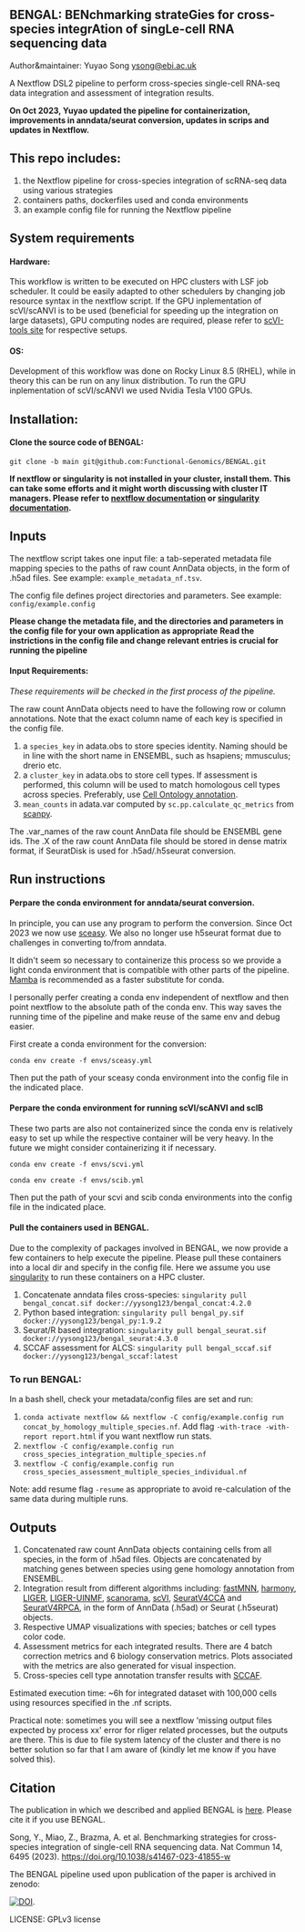 ## BENGAL: BENchmarking strateGies for cross-species integrAtion of singLe-cell RNA sequencing data ##

Author&maintainer: Yuyao Song <ysong@ebi.ac.uk>

A Nextflow DSL2 pipeline to perform cross-species single-cell RNA-seq data integration and assessment of integration results.

**On Oct 2023, Yuyao updated the pipeline for containerization, improvements in anndata/seurat conversion, updates in scrips and updates in Nextflow.**

## This repo includes:

1) the Nextflow pipeline for cross-species integration of scRNA-seq data using various strategies
2) containers paths, dockerfiles used and conda environments
3) an example config file for running the Nextflow pipeline

## System requirements
#### Hardware:
This workflow is written to be executed on HPC clusters with LSF job scheduler. It could be easily adapted to other schedulers by changing job resource syntax in the nextflow script. If the GPU inplementation of scVI/scANVI is to be used (beneficial for speeding up the integration on large datasets), GPU computing nodes are required, please refer to [scVI-tools site](https://scvi-tools.org/) for respective setups.

#### OS:
Development of this workflow was done on Rocky Linux 8.5 (RHEL), while in theory this can be run on any linux distribution. To run the GPU inplementation of scVI/scANVI we used Nvidia Tesla V100 GPUs. 

## Installation:

#### Clone the source code of BENGAL:
`git clone -b main git@github.com:Functional-Genomics/BENGAL.git`

**If nextflow or singularity is not installed in your cluster, install them. This can take some efforts and it might worth discussing with cluster IT managers. Please refer to [nextflow documentation](https://www.nextflow.io/docs/latest/getstarted.html) or [singularity documentation](https://singularity-tutorial.github.io/01-installation/).** 


## Inputs
The nextflow script takes one input file: a tab-seperated metadata file mapping species to the paths of raw count AnnData objects, in the form of .h5ad files. See example: `example_metadata_nf.tsv`. 

The config file defines project directories and parameters. See example: `config/example.config`

**Please change the metadata file, and the directories and parameters in the config file for your own application as appropriate**
**Read the instrictions in the config file and change relevant entries is crucial for running the pipeline**

#### Input Requirements:
*These requirements will be checked in the first process of the pipeline.*

The raw count AnnData objects need to have the following row or column annotations. Note that the exact column name of each key is specified in the config file.

1) a `species_key` in adata.obs to store species identity. Naming should be in line with the short name in ENSEMBL, such as hsapiens; mmusculus; drerio etc.
2) a `cluster_key` in adata.obs to store cell types. If assessment is performed, this column will be used to match homologous cell types across species. Preferably, use [Cell Ontology annotation](https://obofoundry.org/ontology/cl.html). 
3) `mean_counts` in adata.var computed by `sc.pp.calculate_qc_metrics` from [scanpy](https://github.com/scverse/scanpy).

The .var_names of the raw count AnnData file should be ENSEMBL gene ids.
The .X of the raw count AnnData file should be stored in dense matrix format, if SeuratDisk is used for .h5ad/.h5seurat conversion.


## Run instructions

#### Perpare the conda environment for anndata/seurat conversion. 
In principle, you can use any program to perform the conversion. Since Oct 2023 we now use [sceasy](https://github.com/cellgeni/sceasy). We also no longer use h5seurat format due to challenges in converting to/from anndata. 

It didn't seem so necessary to containerize this process so we provide a light conda environment that is compatible with other parts of the pipeline. [Mamba](https://github.com/mamba-org/mamba) is recommended as a faster substitute for conda. 

I personally perfer creating a conda env independent of nextflow and then point nextflow to the absolute path of the conda env. This way saves the running time of the pipeline and make reuse of the same env and debug easier.

First create a conda environment for the conversion:

`conda env create -f envs/sceasy.yml`

Then put the path of your sceasy conda environment into the config file in the indicated place.

#### Perpare the conda environment for running scVI/scANVI and scIB

These two parts are also not containerized since the conda env is relatively easy to set up while the respective container will be very heavy. In the future we might consider containerizing it if necessary.

`conda env create -f envs/scvi.yml`

`conda env create -f envs/scib.yml`

Then put the path of your scvi and scib conda environments into the config file in the indicated place.

#### Pull the containers used in BENGAL. 
Due to the complexity of packages involved in BENGAL, we now provide a few containers to help execute the pipeline. Please pull these containers into a local dir and specify in the config file. Here we assume you use [singularity](https://sylabs.io/) to run these containers on a HPC cluster.

1. Concatenate anndata files cross-species: `singularity pull bengal_concat.sif docker://yysong123/bengal_concat:4.2.0`
2. Python based integration: `singularity pull bengal_py.sif docker://yysong123/bengal_py:1.9.2`
3. Seurat/R based integration: `singularity pull bengal_seurat.sif docker://yysong123/bengal_seurat:4.3.0`
4. SCCAF assessment for ALCS: `singularity pull bengal_sccaf.sif docker://yysong123/bengal_sccaf:latest` 

### To run BENGAL:
In a bash shell, check your metadata/config files are set and run:

1) `conda activate nextflow && nextflow -C config/example.config run concat_by_homology_multiple_species.nf`. Add flag `-with-trace -with-report report.html` if you want nextflow run stats.
2) `nextflow -C config/example.config run cross_species_integration_multiple_species.nf`
3) `nextflow -C config/example.config run cross_species_assessment_multiple_species_individual.nf`

Note: add resume flag `-resume` as appropriate to avoid re-calculation of the same data during multiple runs.

## Outputs

1) Concatenated raw count AnnData objects containing cells from all species, in the form of .h5ad files. Objects are concatenated by matching genes between species using gene homology annotation from ENSEMBL.  
2) Integration result from different algorithms including: [fastMNN](https://bioconductor.org/packages/release/bioc/html/batchelor.html), [harmony](https://github.com/slowkow/harmonypy), [LIGER](https://github.com/welch-lab/liger), [LIGER-UINMF](https://github.com/welch-lab/liger), [scanorama](https://github.com/brianhie/scanorama), [scVI](https://scvi-tools.org/), [SeuratV4CCA](https://satijalab.org/seurat/) and [SeuratV4RPCA](https://satijalab.org/seurat/), in the form of AnnData (.h5ad) or Seurat (.h5seurat) objects.
3) Respective UMAP visualizations with species; batches or cell types color code.
4) Assessment metrics for each integrated results. There are 4 batch correction metrics and 6 biology conservation metrics. Plots associated with the metrics are also generated for visual inspection. 
5) Cross-species cell type annotation transfer results with [SCCAF](https://github.com/SCCAF/sccaf).

Estimated execution time: ~6h for integrated dataset with 100,000 cells using resources specified in the .nf scripts.

Practical note: sometimes you will see a nextflow 'missing output files expected by process xx' error for rliger related processes, but the outputs are there. This is due to file system latency of the cluster and there is no better solution so far that I am aware of (kindly let me know if you have solved this).

## Citation

The publication in which we described and applied BENGAL is [here](https://www.nature.com/articles/s41467-023-41855-w). Please cite it if you use BENGAL.

Song, Y., Miao, Z., Brazma, A. et al. Benchmarking strategies for cross-species integration of single-cell RNA sequencing data. Nat Commun 14, 6495 (2023). https://doi.org/10.1038/s41467-023-41855-w

The BENGAL pipeline used upon publication of the paper is archived in zenodo:

[![DOI](https://zenodo.org/badge/467978419.svg)](https://zenodo.org/badge/latestdoi/467978419).

LICENSE: GPLv3 license



